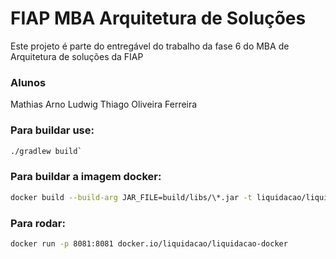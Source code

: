 # FIAP MBA Arquitetura de Soluções
Este projeto é parte do entregável do trabalho da fase 6 do MBA de Arquitetura de soluções da FIAP
### Alunos
Mathias Arno Ludwig
Thiago Oliveira Ferreira

### Para buildar use:
```bash
./gradlew build`
```

### Para buildar a imagem docker:
```bash
docker build --build-arg JAR_FILE=build/libs/\*.jar -t liquidacao/liquidacao-docker .
```

### Para rodar:
```bash
docker run -p 8081:8081 docker.io/liquidacao/liquidacao-docker
```

